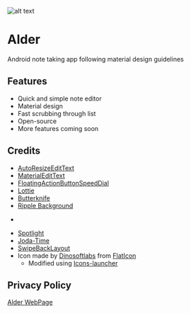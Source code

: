 ![alt text](https://github.com/KunaalKumar/Alder/blob/master/app/src/main/res/drawable/alder_icon.png?raw=true "Alder")
# Alder


Android note taking app following material design guidelines

## Features

*  Quick and simple note editor
*  Material design 
*  Fast scrubbing through list
*  Open-source
*  More features coming soon

## Credits

* [AutoResizeEditText](https://github.com/victorminerva/AutoResizeEditText)
* [MaterialEditText](https://github.com/rengwuxian/MaterialEditText)
* [FloatingActionButtonSpeedDial](https://github.com/leinardi/FloatingActionButtonSpeedDial)
* [Lottie](https://github.com/airbnb/lottie-android)
* [Butterknife](http://jakewharton.github.io/butterknife/)
* [Ripple Background](https://github.com/skyfishjy/android-ripple-background)
* ~~~[Awesome Splash](https://github.com/ViksaaSkool/AwesomeSplash)~~~
* [Spotlight](https://github.com/TakuSemba/Spotlight)
* [Joda-Time](https://github.com/dlew/joda-time-android)
* [SwipeBackLayout](https://github.com/ikew0ng/SwipeBackLayout)
* Icon made by [Dinosoftlabs](https://www.flaticon.com/authors/dinosoftlabs) from [FlatIcon](www.flaticon.com)
  * Modified using [Icons-launcher](https://romannurik.github.io/AndroidAssetStudio/icons-launcher.html)

## Privacy Policy
[Alder WebPage](http://www.sites.google.com/ashiana.com/alder)
